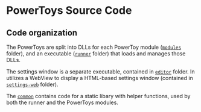 # PowerToys Source Code

## Code organization
The PowerToys are split into DLLs for each PowerToy module ([`modules`](/src/modules) folder), and an executable ([`runner`](/src/runner) folder) that loads and manages those DLLs.

The settings window is a separate executable, contained in [`editor`](/src/editor) folder. In utilizes a WebView to display a HTML-based settings window (contained in [`settings-web`](/src/settings-web) folder).

The [`common`](/src/common) contains code for a static libary with helper functions, used by both the runner and the PowerToys modules.
